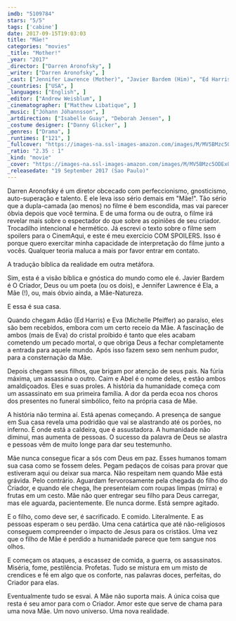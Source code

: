 ```yaml
---
imdb: "5109784"
stars: "5/5"
tags: ['cabine']
date: 2017-09-15T19:03:03
title: "Mãe!"
categories: "movies"
_title: "Mother!"
_year: "2017"
_director: ["Darren Aronofsky", ]
_writer: ["Darren Aronofsky", ]
_cast: ["Jennifer Lawrence (Mother)", "Javier Bardem (Him)", "Ed Harris (Man)", "Michelle Pfeiffer (Woman)", "Brian Gleeson (Younger Brother)", "Domhnall Gleeson (Oldest Son)", "Jovan Adepo (Cupbearer)", "Amanda Chiu (Damsel)", "Patricia Summersett (Consoler)", ]
_countries: ["USA", ]
_languages: ["English", ]
_editor: ["Andrew Weisblum", ]
_cinematographer: ["Matthew Libatique", ]
_music: ["Jóhann Jóhannsson", ]
_artdirection: ["Isabelle Guay", "Deborah Jensen", ]
_costume designer: ["Danny Glicker", ]
_genres: ["Drama", ]
_runtimes: ["121", ]
_fullcover: "https://images-na.ssl-images-amazon.com/images/M/MV5BMzc5ODExODE0MV5BMl5BanBnXkFtZTgwNDkzNDUxMzI@.jpg"
_ratio: "2.35 : 1"
_kind: "movie"
_cover: "https://images-na.ssl-images-amazon.com/images/M/MV5BMzc5ODExODE0MV5BMl5BanBnXkFtZTgwNDkzNDUxMzI@._V1._SX94_SY140_.jpg"
_releasedate: "19 September 2017 (Sao Paulo)"
---
```

Darren Aronofsky é um diretor obcecado com perfeccionismo, gnosticismo, auto-superação e talento. E ele leva isso sério demais em "Mãe!". Tão sério que a dupla-camada (ao menos) no filme é bem escondida, mas vai parecer óbvia depois que você termina. E de uma forma ou de outra, o filme irá revelar mais sobre o espectador do que sobre as opiniões de seu criador. Trocadilho intencional e hermético. Já escrevi o texto sobre o filme sem spoilers para o CinemAqui, e este é meu exercício COM SPOILERS. Isso é porque quero exercitar minha capacidade de interpretação do filme junto a vocês. Qualquer teoria maluca a mais por favor entrar em contato.

A tradução bíblica da realidade em outra metáfora.

Sim, esta é a visão bíblica e gnóstica do mundo como ele é. Javier Bardem é O Criador, Deus ou um poeta (ou os dois), e Jennifer Lawrence é Ela, a Mãe (!), ou, mais óbvio ainda, a Mãe-Natureza.

E essa é sua casa.

Quando chegam Adão (Ed Harris) e Eva (Michelle Pfeiffer) ao paraíso, eles são bem recebidos, embora com um certo receio da Mãe. A fascinação de ambos (mais de Eva) do cristal proibido é tanto que eles acabam cometendo um pecado mortal, o que obriga Deus a fechar completamente a entrada para aquele mundo. Após isso fazem sexo sem nenhum pudor, para a consternação da Mãe.

Depois chegam seus filhos, que brigam por atenção de seus pais. Na fúria máxima, um assassina o outro. Caim e Abel é o nome deles, e estão ambos amaldiçoados. Eles e suas proles. A história da humanidade começa com um assassinato em sua primeira família. A dor da perda ecoa nos choros dos presentes no funeral simbólico, feito na própria casa de Mãe.

A história não termina aí. Está apenas começando. A presença de sangue em Sua casa revela uma podridão que vai se alastrando até os porões, no inferno. É onde está a caldeira, que é assustadora. A humanidade não diminui, mas aumenta de pessoas. O sucesso da palavra de Deus se alastra e pessoas vêm de muito longe para dar seu testemunho.

Mãe nunca consegue ficar a sós com Deus em paz. Esses humanos tomam sua casa como se fossem deles. Pegam pedaços de coisas para provar que estiveram aqui ou deixar sua marca. Não respeitam nem quando Mãe está grávida. Pelo contrário. Aguardam fervorosamente pela chegada do filho do Criador, e quando ele chega, lhe presenteiam com roupas limpas (mirra) e frutas em um cesto. Mãe não quer entregar seu filho para Deus carregar, mas ele aguarda, pacientemente. Ele nunca dorme. Está sempre agitado.

E o filho, como deve ser, é sacrificado. E comido. Literalmente. E as pessoas esperam o seu perdão. Uma cena catártica que até não-religiosos conseguem compreender o impacto de Jesus para os cristãos. Uma vez que o filho de Mãe é perdido a humanidade parece que tem sangue nos olhos.

E começam os ataques, a escassez de comida, a guerra, os assassinatos. Miséria, fome, pestilência. Profetas. Tudo se mistura em um misto de crendices e fé em algo que os conforte, nas palavras doces, perfeitas, do Criador para elas.

Eventualmente tudo se esvai. A Mãe não suporta mais. A única coisa que resta é seu amor para com o Criador. Amor este que serve de chama para uma nova Mãe. Um novo universo. Uma nova realidade.
